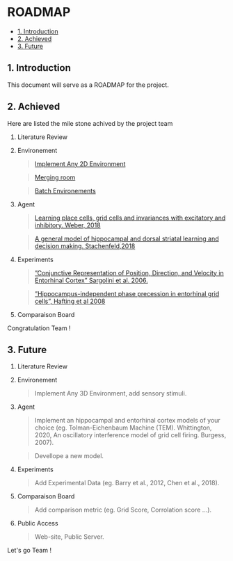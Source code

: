 
# ROADMAP

* [1. Introduction](#1-Introduction)
* [2. Achieved ](#2-Achieved)
* [3. Future](#3-Future)

## 1. Introduction

This document will serve as a ROADMAP for the project. 

## 2. Achieved

Here are listed the mile stone achived by the project team

1. Literature Review

2. Environement
    > [Implement Any 2D Environment](https://github.com/ClementineDomine/EHC_model_comparison/blob/main/sehec/envs/arenas/simple2d.py)
    
    > [Merging room](https://github.com/ClementineDomine/EHC_model_comparison/blob/main/sehec/envs/arenas/connected_rooms.py) 
    
    > [Batch Environements](https://github.com/ClementineDomine/EHC_model_comparison/blob/main/sehec/envs/arenas/TEM_env.py)
    
3. Agent
      > [Learning place cells, grid cells and invariances with excitatory and   inhibitory. Weber, 2018 ](https://github.com/ClementineDomine/EHC_model_comparison/blob/main/examples/testing_weber_model.ipynb)

     > [A general model of hippocampal and dorsal striatal learning and decision making. Stachenfeld,2018](https://github.com/ClementineDomine/EHC_model_comparison/blob/main/examples/SRexample.ipynb)
   
4. Experiments 
    > [”Conjunctive Representation of Position, Direction, and Velocity in Entorhinal Cortex” Sargolini et al. 2006.](https://github.com/ClementineDomine/EHC_model_comparison/tree/main/sehec/envs/experiments/Sargolini2006)
 
    > [”Hippocampus-independent phase precession in entorhinal grid cells”, Hafting et al 2008](https://github.com/ClementineDomine/EHC_model_comparison/tree/main/sehec/envs/experiments/Hafting2008)
  
5. Comparaison Board  
   
Congratulation Team !


## 3. Future

1. Literature Review

2. Environement
     > Implement Any 3D Environment, add sensory stimuli.
    
3. Agent
      > Implement an hippocampal and entorhinal cortex models of your choice (eg. Tolman-Eichenbaum Machine (TEM). Whittington, 2020, An oscillatory interference model of grid cell firing. Burgess, 2007).
      
      >  Devellope a new model.
   
4. Experiments 
    > Add Experimental Data (eg. Barry et al., 2012, Chen et al., 2018).

      
5. Comparaison Board  
    > Add comparison metric (eg. Grid Score, Corrolation score ...).

6. Public Access
    > Web-site, Public Server.

Let's go Team ! 


    
